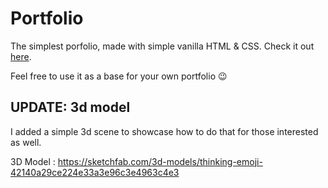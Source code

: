 # Portfolio

The simplest porfolio, made with simple vanilla HTML & CSS. Check it out [here](https://jeremt.github.io).

Feel free to use it as a base for your own portfolio 😉

## UPDATE: 3d model

I added a simple 3d scene to showcase how to do that for those interested as well.

3D Model : https://sketchfab.com/3d-models/thinking-emoji-42140a29ce224e33a3e96c3e4963c4e3
